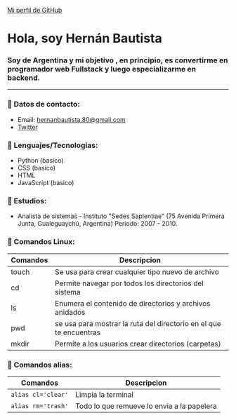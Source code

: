 [Mi perfil de GitHub](https://github.com/Hernan4280)
# Hola, soy Hernán Bautista
### Soy de Argentina y mi objetivo , en principio, es convertirme en programador web Fullstack y luego especializarme en backend. 
***
### 🔷 Datos de contacto:
- Email: hernanbautista.80@gmail.com
- [Twitter](https://twitter.com/HernanGchu)

### 🔷 Lenguajes/Tecnologias:
  - Python (basico)
  - CSS (basico)
  - HTML
  - JavaScript (basico)

### 🔷 Estudios:
  - Analista de sistemas - Instituto "Sedes Sapientiae" (75 Avenida Primera Junta, Gualeguaychú, Argentina) Periodo: 2007 - 2010.

### 🔷 Comandos Linux:
| Comandos      | Descripcion                                                        |
|---------------|--------------------------------------------------------------------|
| touch         | Se usa para crear cualquier tipo nuevo de archivo                  |
| cd            | Permite navegar por todos los directorios del sistema              |
| ls            | Enumera el contenido de directorios y archivos anidados            |
| pwd           | se usa para mostrar la ruta del directorio en el que te encuentras |
| mkdir         | Permite a los usuarios crear directorios (carpetas)                |

### 🔷 Comandos alias:
| Comandos             | Descripcion                                 |
|----------------------|---------------------------------------------|
| `alias cl='clear'`   | Limpia la terminal                          |
| `alias rm='trash'`   | Todo lo que remueve lo envia a la papelera  |
